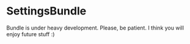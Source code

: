 SettingsBundle
==============

Bundle is under heavy development. Please, be patient. I think you will enjoy future stuff :)
